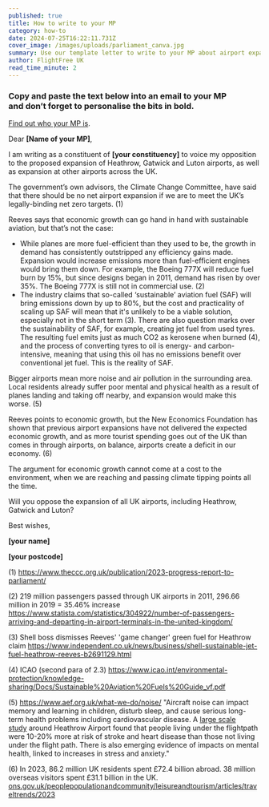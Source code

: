 ```yaml
---
published: true
title: How to write to your MP
category: how-to
date: 2024-07-25T16:22:11.731Z
cover_image: /images/uploads/parliament_canva.jpg
summary: Use our template letter to write to your MP about airport expansion
author: FlightFree UK
read_time_minute: 2
---
```

### Copy and paste the text below into an email to your MP and **don’t forget to personalise the bits in bold.**

[Find out who your MP is](https://www.theyworkforyou.com/).

Dear **\[Name of your MP]**,

I am writing as a constituent of **\[your constituency]** to voice my opposition to the proposed expansion of Heathrow, Gatwick and Luton airports, as well as expansion at other airports across the UK.

The government’s own advisors, the Climate Change Committee, have said that there should be no net airport expansion if we are to meet the UK’s legally-binding net zero targets. (1)

Reeves says that economic growth can go hand in hand with sustainable aviation, but that’s not the case:

* While planes are more fuel-efficient than they used to be, the growth in demand has consistently outstripped any efficiency gains made. Expansion would increase emissions more than fuel-efficient engines would bring them down. For example, the Boeing 777X will reduce fuel burn by 15%, but since designs began in 2011, demand has risen by over 35%. The Boeing 777X is still not in commercial use. (2)
* The industry claims that so-called ‘sustainable’ aviation fuel (SAF) will bring emissions down by up to 80%, but the cost and practicality of scaling up SAF will mean that it's unlikely to be a viable solution, especially not in the short term (﻿3). T﻿here are also question marks over the sustainability of SAF, f﻿or example, creating jet fuel from used tyres. The resulting fuel emits just as much CO2 as kerosene when burned (4), and the process of converting tyres to oil is energy- and carbon-intensive, meaning that using this oil has no emissions benefit over conventional jet fuel. This is the reality of SAF. 

Bigger airports mean more noise and air pollution in the surrounding area. Local residents already suffer poor mental and physical health as a result of planes landing and taking off nearby, and expansion would make this worse. (5)

Reeves points to economic growth, but the New Economics Foundation has shown that previous airport expansions have not delivered the expected economic growth, and as more tourist spending goes out of the UK than comes in through airports, on balance, airports create a deficit in our economy. (6)

The argument for economic growth cannot come at a cost to the environment, when we are reaching and passing climate tipping points all the time.

Will you oppose the expansion of all UK airports, including Heathrow, Gatwick and Luton?

Best wishes,

**\[your name]**

**\[your postcode]**

(﻿1) <https://www.theccc.org.uk/publication/2023-progress-report-to-parliament/> 

(﻿2) 219 million passengers passed through UK airports in 2011, 296.66 million in 2019 = 35.46% increase <https://www.statista.com/statistics/304922/number-of-passengers-arriving-and-departing-in-airport-terminals-in-the-united-kingdom/>

(﻿3) Shell boss dismisses Reeves' 'game changer' green fuel for Heathrow claim  <https://www.independent.co.uk/news/business/shell-sustainable-jet-fuel-heathrow-reeves-b2691129.html>

(﻿4) ICAO (second para of 2.3) <https://www.icao.int/environmental-protection/knowledge-sharing/Docs/Sustainable%20Aviation%20Fuels%20Guide_vf.pdf>

(﻿5) <https://www.aef.org.uk/what-we-do/noise/> "Aircraft noise can impact memory and learning in children, disturb sleep, and cause serious long-term health problems including cardiovascular disease. A [large scale study](https://www.aef.org.uk/2013/10/11/aircraft-noise-linked-to-higher-rates-of-heart-disease-and-stroke-near-heathrow/) around Heathrow Airport found that people living under the flightpath were 10-20% more at risk of stroke and heart disease than those not living under the flight path. There is also emerging evidence of impacts on mental health, linked to increases in stress and anxiety."

(﻿6) In 2023, 86.2 million UK residents spent £72.4 billion abroad. 38 million overseas visitors spent £31.1 billion in the UK. [ons.gov.uk/peoplepopulationandcommunity/leisureandtourism/articles/traveltrends/2023](ons.gov.uk/peoplepopulationandcommunity/leisureandtourism/articles/traveltrends/2023)